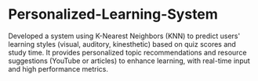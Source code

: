 # Personalized-Learning-System
Developed a system using K-Nearest Neighbors (KNN) to predict users' learning styles (visual, auditory, kinesthetic) based on quiz scores and study time. It provides personalized topic recommendations and resource suggestions (YouTube or articles) to enhance learning, with real-time input and high performance metrics.
